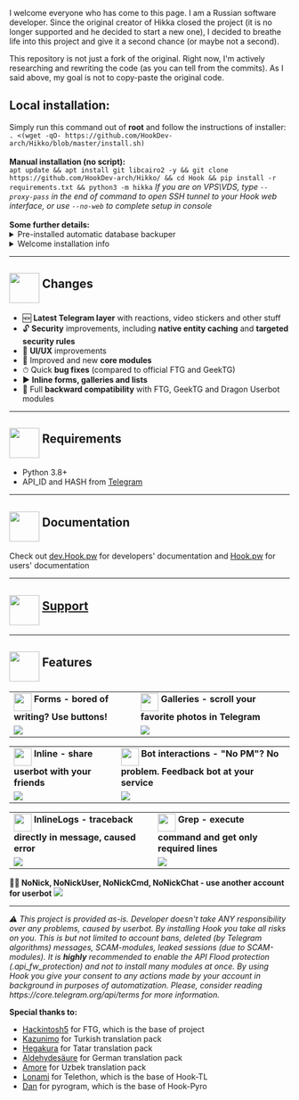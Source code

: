 I welcome everyone who has come to this page. I am a Russian software developer. Since the original creator of Hikka closed the project (it is no longer supported and he decided to start a new one), I decided to breathe life into this project and give it a second chance (or maybe not a second).

This repository is not just a fork of the original. Right now, I'm actively researching and rewriting the code (as you can tell from the commits). As I said above, my goal is not to copy-paste the original code.


<h2>Local installation:</h2>
Simply run this command out of <b>root</b> and follow the instructions of installer:<br>
<code>. <(wget -qO- https://github.com/HookDev-arch/Hikko/blob/master/install.sh)</code><br>
<br>
<b>Manual installation (no script):</b><br>
<code>apt update && apt install git libcairo2 -y && git clone https://github.com/HookDev-arch/Hikko/ && cd Hook && pip install -r requirements.txt && python3 -m hikka</code><br.>
<i>If you are on VPS\VDS, type <code>--proxy-pass</code> in the end of command to open SSH tunnel to your Hook web interface, or use <code>--no-web</code> to complete setup in console</i><br>
<br>
<b>Some further details:</b>

<details>
 <summary>Pre-installed automatic database backuper</summary>
 <img src="https://user-images.githubusercontent.com/36935426/202905566-964d2904-f3ce-4a14-8f05-0e7840e1b306.png" width="300">
</details>
<details>
 <summary>Welcome installation info</summary>
 <img src="https://user-images.githubusercontent.com/36935426/202905720-6319993b-697c-4b09-a194-209c110c79fd.png" width="300">
 <img src="https://user-images.githubusercontent.com/36935426/202905746-2a511129-0208-4581-bb27-7539bd7b53c9.png" width="300">
</details>

<hr>
<h2><img src="https://github.com/hikariatama/assets/raw/master/35-edit-flat.webp" height="54" align="middle"> Changes</h2>

<ul>
 <li>🆕 <b>Latest Telegram layer</b> with reactions, video stickers and other stuff</li>
 <li>🔓 <b>Security</b> improvements, including <b>native entity caching</b> and <b>targeted security rules</b></li>
 <li>🎨 <b>UI/UX</b> improvements</li>
 <li>📼 Improved and new <b>core modules</b></li>
 <li>⏱ Quick <b>bug fixes</b> (compared to official FTG and GeekTG)</li>
 <li>▶️ <b>Inline forms, galleries and lists</b></li>
 <li>🔁 Full <b>backward compatibility</b> with FTG, GeekTG and Dragon Userbot modules</li>
</ul>
<hr>
<h2 border="none"><img src="https://github.com/hikariatama/assets/raw/master/1312-micro-sd-card-flat.webp" height="54" align="middle"> Requirements</h2>
<ul>
 <li>Python 3.8+</li>
 <li>API_ID and HASH from <a href="https://my.telegram.org/apps" color="#2594cb">Telegram</a></li>
</ul>
<hr>
<h2 border="none"><img src="https://github.com/hikariatama/assets/raw/master/680-it-developer-flat.webp" height="54" align="middle"> Documentation</h2>

Check out <a href="https://dev.Hook.pw">dev.Hook.pw</a> for developers' documentation and <a href="https://Hook.pw">Hook.pw</a> for users' documentation<br>

<hr>
<h2 border="none"><img src="https://github.com/hikariatama/assets/raw/master/981-consultation-flat.webp" height="54" align="middle"> <a href="https://t.me/hikka_talks">Support</a></h2>
<hr>
<h2 border="none"><img src="https://github.com/hikariatama/assets/raw/master/541-hand-washing-step-12-flat.webp" height="54" align="middle"> Features</h2>
<table>
 <tr>
  <td>
   <img src="https://github.com/hikariatama/assets/raw/master/1286-three-3-key-flat.webp" height="32" align="middle"><b> Forms - bored of writing? Use buttons!</b>
  </td>
  <td>
   <img src="https://github.com/hikariatama/assets/raw/master/61-camera-flat.webp" height="32" align="middle"><b> Galleries - scroll your favorite photos in Telegram</b>
  </td>
 </tr>
 <tr>
  <td>
   <img src="https://user-images.githubusercontent.com/36935426/202842205-9a3906f8-37b1-47f4-acd1-ae441f84aeab.gif">
  </td>
  <td>
   <img src="https://user-images.githubusercontent.com/36935426/202842215-b7bddaf2-f544-4823-80b4-5c2cccaf2157.gif">
  </td>
 </tr>
</table>
<table>
 <tr>
  <td>
   <img src="https://github.com/hikariatama/assets/raw/master/216-arrow-5-flat.webp" height="32" align="middle"><b> Inline - share userbot with your friends</b>
  </td>
  <td>
   <img src="https://github.com/hikariatama/assets/raw/master/1054-amazon-echo-speaker-flat.webp" height="32" align="middle"><b> Bot interactions - "No PM"? No problem. Feedback bot at your service</b>
  </td>
 </tr>
 <tr>
  <td>
   <img src="https://user-images.githubusercontent.com/36935426/202842234-e53f616d-7423-4a64-a5da-fb71282ad2c4.gif">
  </td>
  <td>
   <img src="https://user-images.githubusercontent.com/36935426/160476037-9537f1c7-8b72-408f-b84c-b89825930bf5.gif">
  </td>
 </tr>
</table>
<table>
 <tr>
  <td>
   <img src="https://github.com/hikariatama/assets/raw/master/1140-error-flat.webp" height="32" align="middle"><b> InlineLogs - traceback directly in message, caused error</b>
  </td>
  <td>
   <img src="https://github.com/hikariatama/assets/raw/master/35-edit-flat.webp" height="32" align="middle"><b> Grep - execute command and get only required lines</b>
  </td>
 </tr>
 <tr>
  <td>
   <img src="https://user-images.githubusercontent.com/36935426/202842250-b60d218e-9df4-47f6-8c67-b2ef641b4d2d.gif">
  </td>
  <td>
   <img src="https://user-images.githubusercontent.com/36935426/202842263-ee2d5c94-3fd5-43b3-b8ac-2397b69e0fc6.gif">
  </td>
 </tr>
</table>

<b>👨‍👦 NoNick, NoNickUser, NoNickCmd, NoNickChat - use another account for userbot</b>
<img src="https://user-images.githubusercontent.com/36935426/202842278-37fbc518-1679-45d7-92f5-9e519275630d.png">

<hr>
<i>⚠️ This project is provided as-is. Developer doesn't take ANY responsibility over any problems, caused by userbot. By installing Hook you take all risks on you. This is but not limited to account bans, deleted (by Telegram algorithms) messages, SCAM-modules, leaked sessions (due to SCAM-modules). It is <b>highly</b> recommended to enable the API Flood protection (.api_fw_protection) and not to install many modules at once. By using Hook you give your consent to any actions made by your account in background in purposes of automatization. Please, consider reading https://core.telegram.org/api/terms for more information.</i>

<b>Special thanks to:</b>

<ul>
    <li><a href="https://gitlab.com/hackintosh5">Hackintosh5</a> for FTG, which is the base of project</li>
    <li><a href="https://t.me/kazunimo">Kazunimo</a> for Turkish translation pack</li>
    <li><a href="https://t.me/hegaNET">Hegakura</a> for Tatar translation pack</li>
    <li><a href="https://t.me/tiefeschwarz">Aldehydesäure</a> for German translation pack</li>
    <li><a href="https://t.me/amorescam">Amore</a> for Uzbek translation pack</li>
    <li><a href="https://t.me/lonami">Lonami</a> for Telethon, which is the base of Hook-TL</li>
    <li><a href="https://github.com/delivrance">Dan</a> for pyrogram, which is the base of Hook-Pyro</li>
</ul>
